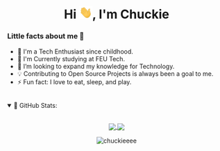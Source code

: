 <h1 align="center">Hi <img src="https://raw.githubusercontent.com/ABSphreak/ABSphreak/master/gifs/Hi.gif" width="30px">, I'm Chuckie </h1>

<h3>Little facts about me 🧑</h3>

- 🧞 I'm a Tech Enthusiast since childhood.
- 🔭 I'm Currently studying at FEU Tech.
- 👯 I’m looking to expand my knowledge for Technology.
- 💡 Contributing to Open Source Projects is always been a goal to me.
- ⚡ Fun fact: I love to eat, sleep, and play.
<br>

<details open="">
<summary>
 📔 GitHub Stats:
</summary>
<br>
<p align="center">
  <a href="https://github.com/chuckieeee">
    <img align="center"  height="175px" src="https://github-readme-stats.vercel.app/api?username=chuckieeee&show_icons=true&hide_border=true&title_color=94b4a4&amp&icon_color=000000&amp&text_color=000000&amp&bg_color=FFFFFF&count_private=true&include_all_commits=true"/>
  </a>
  <a href="https://github.com/chuckieeee">
    <img align="center" height="175px"  src="https://github-readme-stats.vercel.app/api/top-langs/?username=chuckieeee&text_color=000000&bg_color=FFFFFF&title_color=94b4a4&langs_count=15&layout=compact&hide_border=true" />
  </a>
</p>
  <p align="center"><img align="center" src="https://github-readme-streak-stats.herokuapp.com/?user=chuckieeee&text_color=FFFFFF&bg_color=000000&title_color=94b4a4&langs_count=15&layout=compact&hide_border=true" alt="chuckieeee" /></p>
</details>
